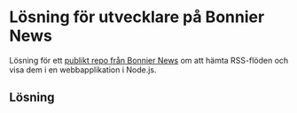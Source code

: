 # Lösning för utvecklare på Bonnier News

Lösning för ett [publikt repo från Bonnier News](https://github.com/BonnierNews/bn-developer-assessment-bootstrap) om att hämta RSS-flöden och visa dem i en webbapplikation i Node.js.

## Lösning


